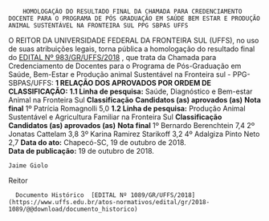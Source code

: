         HOMOLOGAÇÃO DO RESULTADO FINAL DA CHAMADA PARA CREDENCIAMENTO DOCENTE PARA O PROGRAMA DE PÓS GRADUAÇÃO EM SAÚDE BEM ESTAR E PRODUÇÃO ANIMAL SUSTENTÁVEL NA FRONTEIRA SUL PPG SBPAS UFFS  

 O REITOR DA UNIVERSIDADE FEDERAL DA FRONTEIRA SUL (UFFS), no uso de suas atribuições legais, torna pública a homologação do resultado final do [EDITAL Nº 983/GR/UFFS/2018](https://www.uffs.edu.br/atos-normativos/edital/gr/2018-0983)  , que trata da Chamada para Credenciamento de Docentes para o Programa de Pós-Graduação em Saúde, Bem-Estar e Produção animal Sustentável na Fronteira sul - PPG-SBPAS/UFFS:  **1 RELAÇÃO DOS APROVADOS POR ORDEM DE CLASSIFICAÇÃO:**  **1.1 Linha de pesquisa:** Saúde, Diagnóstico e Bem-estar Animal na Fronteira Sul     **Classificação**    **Candidatos (as) aprovados (as)**    **Nota final**      1º   Patrícia Romagnolli   5,0     **1.2 Linha de pesquisa:** Produção Animal Sustentável e Agricultura Familiar na Fronteira Sul     **Classificação**    **Candidatos (as) aprovados (as)**    **Nota final**      1º   Bernardo Berenchtein   7,4     2º   Jonatas Cattelam   3,8     3º   Karina Ramirez Starikoff   3,2     4º   Adalgiza Pinto Neto   2,7          **Data do ato:** Chapecó-SC, 19 de outubro de 2018.   
 **Data de publicação:**  19 de outubro de 2018. 

    Jaime Giolo   
 Reitor 

      Documento Histórico  [EDITAL Nº 1089/GR/UFFS/2018](https://www.uffs.edu.br/atos-normativos/edital/gr/2018-1089/@@download/documento_historico)     
      